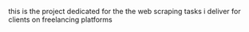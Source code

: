 this is the project dedicated for the the web scraping tasks i deliver for  clients on freelancing platforms
